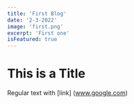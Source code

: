 ```yaml
---
title: 'First Blog'
date: '2-3-2022'
image: 'first.png'
excerpt: 'First one'
isFeatured: true
---
```


# This is a Title

Regular text with [link] (www.google.com)
